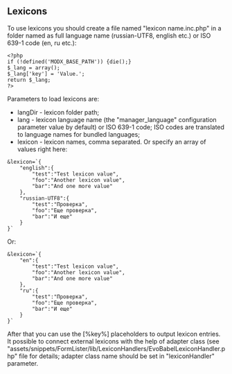 ## Lexicons

To use lexicons you should create a file named "lexicon name.inc.php" in a folder named as full language name (russian-UTF8, english etc.) or ISO 639-1 code (en, ru etc.):
```
<?php
if (!defined('MODX_BASE_PATH')) {die();}
$_lang = array();
$_lang['key'] = 'Value.';
return $_lang;
?>
```
Parameters to load lexicons are:

* langDir - lexicon folder path;
* lang - lexicon language name (the "manager_language" configuration parameter value by default) or ISO 639-1 code; ISO codes are translated to language names for bundled languages;
* lexicon - lexicon names, comma separated. Or specify an array of values right here:
```
&lexicon=`{
    "english":{
        "test":"Test lexicon value",
        "foo":"Another lexicon value",
        "bar":"And one more value"
    },
    "russian-UTF8":{
        "test":"Проверка",
        "foo":"Еще проверка",
        "bar":"И еще"
    }
}`
```
Or:
```
&lexicon=`{
    "en":{
        "test":"Test lexicon value",
        "foo":"Another lexicon value",
        "bar":"And one more value"
    },
    "ru":{
        "test":"Проверка",
        "foo":"Еще проверка",
        "bar":"И еще"
    }
}`
```

After that you can use the [%key%] placeholders to output lexicon entries. It possible to connect external lexicons with the help of adapter class (see "assets/snippets/FormLister/lib/LexiconHandlers/EvoBabelLexiconHandler.php" file for details; adapter class name should be set in "lexiconHandler" parameter.
